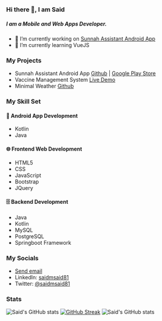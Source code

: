 ### Hi there 👋, I am Said

##### I am a Mobile and Web Apps Developer.
-  🔭 I’m currently working on [Sunnah Assistant Android App](https://github.com/saidmsaid81/SunnahAssistant) 
-  🌱 I’m currently learning VueJS

### My Projects

- Sunnah Assistant Android App [Github](https://github.com/saidmsaid81/SunnahAssistant) | [Google Play Store](https://play.google.com/store/apps/details?id=com.thesunnahrevival.sunnahassistant)
- Vaccine Management System [Live Demo](https://nakuru-vms.herokuapp.com/)
- Minimal Weather [Github](https://github.com/saidmsaid81/Minimal-Weather)

### My Skill Set  
#### 📱 Android App Development

- Kotlin
- Java


#### 🌐 Frontend Web Development

- HTML5
- CSS
- JavaScript
- Bootstrap
- JQuery

#### 🗄️ Backend Development

- Java
- Kotlin
- MySQL
- PostgreSQL
- Springboot Framework

### My Socials
- <a href="mailto:saidmsaid81@gmail.com">Send email</a>
- LinkedIn: [saidmsaid81](https://linkedin.com/in/saidmsaid81)
-  Twitter: [@saidmsaid81](https://twitter.com/saidmsaid81)


### Stats

![Said's GitHub stats](https://github-readme-stats.vercel.app/api?username=saidmsaid81&count_private=true&theme=dracula&count_private=true&show_icons=true)
[![GitHub Streak](https://github-readme-streak-stats.herokuapp.com/?user=saidmsaid81&theme=dracula)](https://git.io/streak-stats)
![Said's GitHub stats](https://github-readme-stats.vercel.app/api/top-langs/?username=saidmsaid81&exclude_repo=surah-al-mulk,Surah-al-kahf-,cordova-plugin-local-notifications&theme=dracula)





<!--
**saidmsaid81/saidmsaid81** is a ✨ _special_ ✨ repository because its `README.md` (this file) appears on your GitHub profile.

Here are some ideas to get you started:

- 🔭 I’m currently working on ...
- 🌱 I’m currently learning ...
- 👯 I’m looking to collaborate on ...
- 🤔 I’m looking for help with ...
- 💬 Ask me about ...
- 📫 How to reach me: ...
- 😄 Pronouns: ...
- ⚡ Fun fact: ...
-->
